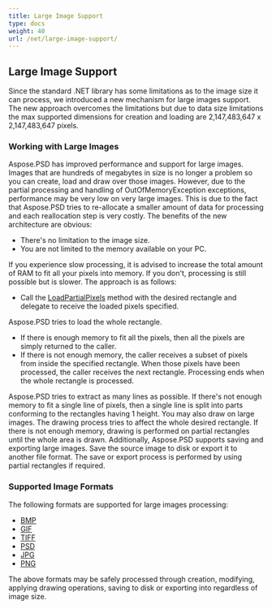 ```yaml
---
title: Large Image Support
type: docs
weight: 40
url: /net/large-image-support/
---
```


## **Large Image Support**
Since the standard .NET library has some limitations as to the image size it can process, we introduced a new mechanism for large images support. The new approach overcomes the limitations but due to data size limitations the max supported dimensions for creation and loading are 2,147,483,647 x 2,147,483,647 pixels.
### **Working with Large Images**
Aspose.PSD has improved performance and support for large images. Images that are hundreds of megabytes in size is no longer a problem so you can create, load and draw over those images. However, due to the partial processing and handling of OutOfMemoryException exceptions, performance may be very low on very large images. This is due to the fact that Aspose.PSD tries to re-allocate a smaller amount of data for processing and each reallocation step is very costly. The benefits of the new architecture are obvious:

- There's no limitation to the image size.
- You are not limited to the memory available on your PC.

If you experience slow processing, it is advised to increase the total amount of RAM to fit all your pixels into memory. If you don't, processing is still possible but is slower. The approach is as follows:

- Call the [LoadPartialPixels](https://apireference.aspose.com/psd/net/aspose.psd/rasterimage/methods/loadpartialpixels) method with the desired rectangle and delegate to receive the loaded pixels specified.

Aspose.PSD tries to load the whole rectangle.

- If there is enough memory to fit all the pixels, then all the pixels are simply returned to the caller.
- If there is not enough memory, the caller receives a subset of pixels from inside the specified rectangle. When those pixels have been processed, the caller receives the next rectangle. Processing ends when the whole rectangle is processed.

Aspose.PSD tries to extract as many lines as possible. If there's not enough memory to fit a single line of pixels, then a single line is split into parts conforming to the rectangles having 1 height. You may also draw on large images. The drawing process tries to affect the whole desired rectangle. If there is not enough memory, drawing is performed on partial rectangles until the whole area is drawn. Additionally, Aspose.PSD supports saving and exporting large images. Save the source image to disk or export it to another file format. The save or export process is performed by using partial rectangles if required. 
### **Supported Image Formats**
The following formats are supported for large images processing:

- [BMP](https://apireference.aspose.com/psd/net/aspose.psd.imageoptions/bmpoptions)
- [GIF](https://apireference.aspose.com/psd/net/aspose.psd.imageoptions/gifoptions)
- [TIFF](https://apireference.aspose.com/psd/net/aspose.psd.imageoptions/tiffoptions)
- [PSD](https://apireference.aspose.com/psd/net/aspose.psd.imageoptions/psdoptions)
- [JPG](https://apireference.aspose.com/psd/net/aspose.psd.imageoptions/jpegoptions)
- [PNG](https://apireference.aspose.com/psd/net/aspose.psd.imageoptions/pngoptions)

The above formats may be safely processed through creation, modifying, applying drawing operations, saving to disk or exporting into regardless of image size.
